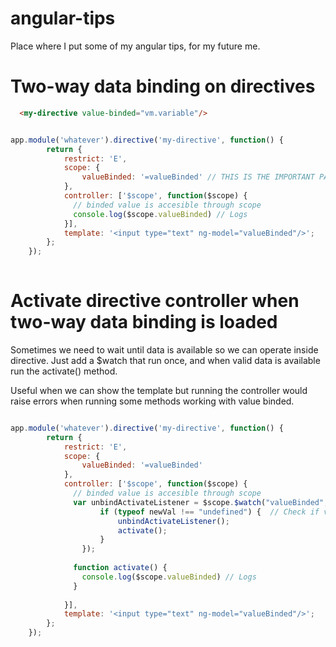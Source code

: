 # angular-tips
Place where I put some of my angular tips, for my future me.

# Two-way data binding on directives

```html
  <my-directive value-binded="vm.variable"/>
```

```javascript

app.module('whatever').directive('my-directive', function() {
        return {
            restrict: 'E',
            scope: {
                valueBinded: '=valueBinded' // THIS IS THE IMPORTANT PART
            },
            controller: ['$scope', function($scope) {
              // binded value is accesible through scope
              console.log($scope.valueBinded) // Logs 
            }],
            template: '<input type="text" ng-model="valueBinded"/>';
        };
    });
    
```

# Activate directive controller when two-way data binding is loaded

Sometimes we need to wait until data is available so we can operate inside directive. Just add a $watch that run once, and when valid data is available run the activate() method.

Useful when we can show the template but running the controller would raise errors when running some methods working with value binded.

```javascript

app.module('whatever').directive('my-directive', function() {
        return {
            restrict: 'E',
            scope: {
                valueBinded: '=valueBinded' 
            },
            controller: ['$scope', function($scope) {
              // binded value is accesible through scope
              var unbindActivateListener = $scope.$watch("valueBinded", function(newVal, oldVal) {
                    if (typeof newVal !== "undefined") {  // Check if valueBinded contains valid information
                        unbindActivateListener();
                        activate();
                    }
                });
                
              function activate() {
                console.log($scope.valueBinded) // Logs 
              }
              
            }],
            template: '<input type="text" ng-model="valueBinded"/>';
        };
    });
    
```


